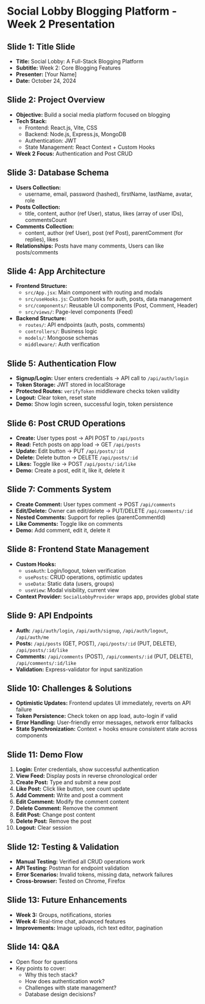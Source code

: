 # Social Lobby Blogging Platform - Week 2 Presentation

## Slide 1: Title Slide
- **Title:** Social Lobby: A Full-Stack Blogging Platform
- **Subtitle:** Week 2: Core Blogging Features
- **Presenter:** [Your Name]
- **Date:** October 24, 2024

## Slide 2: Project Overview
- **Objective:** Build a social media platform focused on blogging
- **Tech Stack:**
  - Frontend: React.js, Vite, CSS
  - Backend: Node.js, Express.js, MongoDB
  - Authentication: JWT
  - State Management: React Context + Custom Hooks
- **Week 2 Focus:** Authentication and Post CRUD

## Slide 3: Database Schema
- **Users Collection:**
  - username, email, password (hashed), firstName, lastName, avatar, role
- **Posts Collection:**
  - title, content, author (ref User), status, likes (array of user IDs), commentsCount
- **Comments Collection:**
  - content, author (ref User), post (ref Post), parentComment (for replies), likes
- **Relationships:** Posts have many comments, Users can like posts/comments

## Slide 4: App Architecture
- **Frontend Structure:**
  - `src/App.jsx`: Main component with routing and modals
  - `src/useHooks.js`: Custom hooks for auth, posts, data management
  - `src/components/`: Reusable UI components (Post, Comment, Header)
  - `src/views/`: Page-level components (Feed)
- **Backend Structure:**
  - `routes/`: API endpoints (auth, posts, comments)
  - `controllers/`: Business logic
  - `models/`: Mongoose schemas
  - `middleware/`: Auth verification

## Slide 5: Authentication Flow
- **Signup/Login:** User enters credentials → API call to `/api/auth/login`
- **Token Storage:** JWT stored in localStorage
- **Protected Routes:** `verifyToken` middleware checks token validity
- **Logout:** Clear token, reset state
- **Demo:** Show login screen, successful login, token persistence

## Slide 6: Post CRUD Operations
- **Create:** User types post → API POST to `/api/posts`
- **Read:** Fetch posts on app load → GET `/api/posts`
- **Update:** Edit button → PUT `/api/posts/:id`
- **Delete:** Delete button → DELETE `/api/posts/:id`
- **Likes:** Toggle like → POST `/api/posts/:id/like`
- **Demo:** Create a post, edit it, like it, delete it

## Slide 7: Comments System
- **Create Comment:** User types comment → POST `/api/comments`
- **Edit/Delete:** Owner can edit/delete → PUT/DELETE `/api/comments/:id`
- **Nested Comments:** Support for replies (parentCommentId)
- **Like Comments:** Toggle like on comments
- **Demo:** Add comment, edit it, delete it

## Slide 8: Frontend State Management
- **Custom Hooks:**
  - `useAuth`: Login/logout, token verification
  - `usePosts`: CRUD operations, optimistic updates
  - `useData`: Static data (users, groups)
  - `useView`: Modal visibility, current view
- **Context Provider:** `SocialLobbyProvider` wraps app, provides global state

## Slide 9: API Endpoints
- **Auth:** `/api/auth/login`, `/api/auth/signup`, `/api/auth/logout`, `/api/auth/me`
- **Posts:** `/api/posts` (GET, POST), `/api/posts/:id` (PUT, DELETE), `/api/posts/:id/like`
- **Comments:** `/api/comments` (POST), `/api/comments/:id` (PUT, DELETE), `/api/comments/:id/like`
- **Validation:** Express-validator for input sanitization

## Slide 10: Challenges & Solutions
- **Optimistic Updates:** Frontend updates UI immediately, reverts on API failure
- **Token Persistence:** Check token on app load, auto-login if valid
- **Error Handling:** User-friendly error messages, network error fallbacks
- **State Synchronization:** Context + hooks ensure consistent state across components

## Slide 11: Demo Flow
1. **Login:** Enter credentials, show successful authentication
2. **View Feed:** Display posts in reverse chronological order
3. **Create Post:** Type and submit a new post
4. **Like Post:** Click like button, see count update
5. **Add Comment:** Write and post a comment
6. **Edit Comment:** Modify the comment content
7. **Delete Comment:** Remove the comment
8. **Edit Post:** Change post content
9. **Delete Post:** Remove the post
10. **Logout:** Clear session

## Slide 12: Testing & Validation
- **Manual Testing:** Verified all CRUD operations work
- **API Testing:** Postman for endpoint validation
- **Error Scenarios:** Invalid tokens, missing data, network failures
- **Cross-browser:** Tested on Chrome, Firefox

## Slide 13: Future Enhancements
- **Week 3:** Groups, notifications, stories
- **Week 4:** Real-time chat, advanced features
- **Improvements:** Image uploads, rich text editor, pagination

## Slide 14: Q&A
- Open floor for questions
- Key points to cover:
  - Why this tech stack?
  - How does authentication work?
  - Challenges with state management?
  - Database design decisions?
